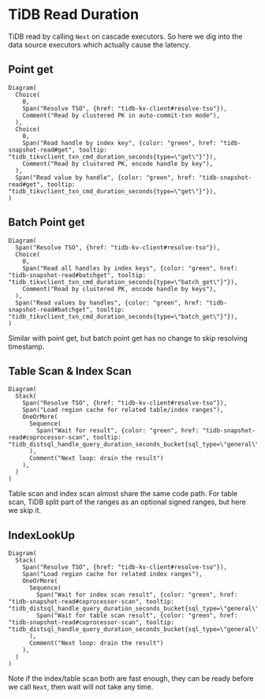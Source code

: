 # TiDB Read Duration

TiDB read by calling `Next` on cascade executors. So here we dig into the data source executors which actually cause the latency.

## Point get

```railroad
Diagram(
  Choice(
    0,
    Span("Resolve TSO", {href: "tidb-kv-client#resolve-tso"}),
    Comment("Read by clustered PK in auto-commit-txn mode"),
  ),
  Choice(
    0,
    Span("Read handle by index key", {color: "green", href: "tidb-snapshot-read#get", tooltip: "tidb_tikvclient_txn_cmd_duration_seconds{type=\"get\"}"}),
    Comment("Read by clustered PK, encode handle by key"),
  ),
  Span("Read value by handle", {color: "green", href: "tidb-snapshot-read#get", tooltip: "tidb_tikvclient_txn_cmd_duration_seconds{type=\"get\"}"}),
)
```

## Batch Point get

```railroad
Diagram(
  Span("Resolve TSO", {href: "tidb-kv-client#resolve-tso"}),
  Choice(
    0,
    Span("Read all handles by index keys", {color: "green", href: "tidb-snapshot-read#batchget", tooltip: "tidb_tikvclient_txn_cmd_duration_seconds{type=\"batch_get\"}"}),
    Comment("Read by clustered PK, encode handle by keys"),
  ),
  Span("Read values by handles", {color: "green", href: "tidb-snapshot-read#batchget", tooltip: "tidb_tikvclient_txn_cmd_duration_seconds{type=\"batch_get\"}"}),
)
```

Similar with point get, but batch point get has no change to skip resolving timestamp.

## Table Scan & Index Scan

```railroad
Diagram(
  Stack(
    Span("Resolve TSO", {href: "tidb-kv-client#resolve-tso"}),
    Span("Load region cache for related table/index ranges"),
    OneOrMore(
      Sequence(
        Span("Wait for result", {color: "green", href: "tidb-snapshot-read#coprocessor-scan", tooltip: "tidb_distsql_handle_query_duration_seconds_bucket{sql_type=\"general\"}"}),
      ),
      Comment("Next loop: drain the result")
    ),
  )
)
```

Table scan and index scan almost share the same code path.
For table scan, TiDB split part of the ranges as an optional signed ranges, but here we skip it.

## IndexLookUp

```railroad
Diagram(
  Stack(
    Span("Resolve TSO", {href: "tidb-kv-client#resolve-tso"}),
    Span("Load region cache for related index ranges"),
    OneOrMore(
      Sequence(
        Span("Wait for index scan result", {color: "green", href: "tidb-snapshot-read#coprocessor-scan", tooltip: "tidb_distsql_handle_query_duration_seconds_bucket{sql_type=\"general\"}"}),
        Span("Wait for table scan result", {color: "green", href: "tidb-snapshot-read#coprocessor-scan", tooltip: "tidb_distsql_handle_query_duration_seconds_bucket{sql_type=\"general\"}"}),
      ),
      Comment("Next loop: drain the result")
    ),
  )
)
```

Note if the index/table scan both are fast enough, they can be ready before we call `Next`, then wait will not take any time.
